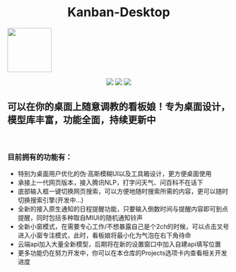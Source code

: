 <h1 align="center"> Kanban-Desktop </h1>
<img src="./assets/app.ico" width=100px height=100px align="middle">
<p align="center">
<img src="https://img.shields.io/badge/Version-1.4.17 Beta-red.svg?style=flat-square">
<img src="https://img.shields.io/badge/Developer-JimHan-blue.svg?style=flat-square">
<img src="https://img.shields.io/badge/License-GPL-purple.svg?style=flat-square">
</p>

## 可以在你的桌面上随意调教的看板娘！专为桌面设计，模型库丰富，功能全面，持续更新中

<br/>

### 目前拥有的功能有：
- 特别为桌面用户优化的伪·高斯模糊UI以及工具箱设计，更方便桌面使用
- 承接上一代网页版本，接入腾讯NLP，打字问天气、问百科不在话下
- 底部输入框一键切换网页搜索，可以方便地随时搜索所需的内容，更可以随时切换搜索引擎(开发中...)
- 全新的接入原生通知的日程提醒功能，只要输入倒数时间与提醒内容即可到点提醒，同时包括多种取自MIUI的随机通知铃声
- 全新小窗模式，在需要专心工作/不想暴露自己是个2ch的时候，可以点击叉号进入小窗专注模式，此时，看板娘将最小化为气泡在右下角待命
- 云端api加入大量全新模型，后期将在新的设置窗口中加入自建api填写位置
- 更多功能仍在努力开发中，你可以在本仓库的Projects选项卡内查看相关开发进度
